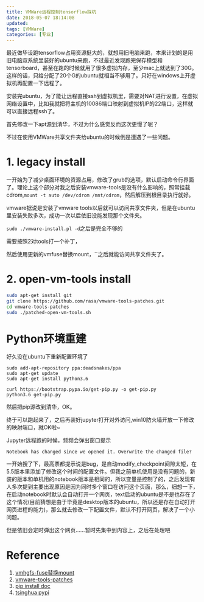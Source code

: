 ```yaml
---
title: VMWare远程控制tensorflow踩坑
date: 2018-05-07 18:14:08
updated:
tags: [VMWare]
categories: [专业]
---
```


最近做毕设跑tensorflow占用资源挺大的，就想用旧电脑来跑，本来计划的是用旧电脑双系统里装好的ubuntu来跑，不过最近发现跑完保存模型和tensorboard，甚至在跑的时候就用了很多虚拟内存，至少mac上就达到了30G。这样的话，只给分配了20个G的ubuntu就相当不够用了。只好在windows上开虚拟机再配置一下远程了。

<!--more-->

安装完ubuntu，为了能让远程直接ssh到虚拟机里，需要对NAT进行设置，在虚拟网络设置中，比如我就把将主机的10086端口映射到虚拟机IP的22端口，这样就可以直接远程ssh了。

首先修改一下apt源到清华，不过为什么感觉反而这次更慢了呢？

不过在使用VMWare共享文件夹给ubuntu的时候倒是遭遇了一些问题。

# 1. legacy install

一开始为了减少桌面环境的资源占用，修改了grub的选项，默认启动命令行界面了。理论上这个部分对我之后安装vmware-tools是没有什么影响的，照常挂载cdrom,`mount -t auto /dev/cdrom /mnt/cdrom`，然后解压到根目录执行就好。

vmware据说是安装了vmware tools以后就可以访问共享文件夹，但是在ubuntu里安装失败多次，成功一次以后依旧没能发现那个文件夹。

`sudo ./vmware-install.pl -d`之后是完全不够的

需要按照2对tools打一个补丁，

然后使用更新的vmfuse替换mount，``之后就能访问共享文件夹了。

# 2. open-vm-tools install


``` bash
sudo apt-get install git
git clone https://github.com/rasa/vmware-tools-patches.git
cd vmware-tools-patches
sudo ./patched-open-vm-tools.sh
```

# Python环境重建

好久没在ubuntu下重新配置环境了


```
sudo add-apt-repository ppa:deadsnakes/ppa
sudo apt-get update
sudo apt-get install python3.6

curl https://bootstrap.pypa.io/get-pip.py -o get-pip.py
python3.6 get-pip.py
```

然后把pip源改到清华，OK。


终于可以跑起来了，之后再装好jupyter打开对外访问,win10防火墙开放一下修改的映射端口，就OK啦~

Jupyter远程跑的时候，频频会弹出窗口提示

`Notebook has changed since we opened it. Overwrite the changed file?`

一开始搜了下，最高票都提示说是bug，是自动modify_checkpoint间隙太短，在5.5版本里添加了修改这个时间的配置文件。但我之前单机使用是没有问题的，新装的版本和单机用的notebook版本是相同的，所以变量是控制了的，之后发现有人多次提到主要出现原因是因为同时多个窗口在访问这个页面，那么，细想一下，在启动notebook时默认会自动打开一个网页，text启动的ubuntu是不是也存在了这个情况(目前猜想是由于毕竟是desktop版本的ubuntu，所以还是存在自动打开网页进程的能力)，那么就去修改一下配置文件，默认不打开网页，解决了一个小问题。

但是依旧会定时弹出这个网页……暂时先集中到内容上，之后在处理吧

# Reference
1. [vmhgfs-fuse替换mount](https://ask.csdn.net/questions/163546)
2. [vmware-tools-patches](https://askubuntu.com/questions/762755/no-vmhgfs-file-system-installed-to-use-use-shared-folder)
3. [pip install doc](https://pip.pypa.io/en/stable/installing/)
4. [tsinghua pypi](https://mirrors.tuna.tsinghua.edu.cn/help/pypi/)
